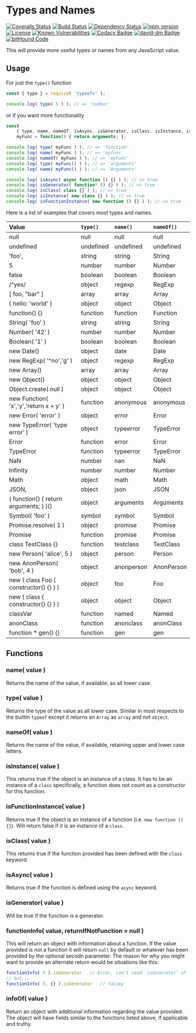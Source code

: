 Types and Names
===============

[![Coveralls Status][coveralls-image]][coveralls-url] [![Build Status][travis-image]][travis-url]  [![Dependency Status][depstat-image]][depstat-url] [![npm version][npm-image]][npm-url] [![License][license-image]][license-url] [![Known Vulnerabilities][snyk-image]][snyk-url]
[![Codacy Badge][codacy-image]][codacy-url]
[![david-dm Badge][david-dm-image]][david-dm-url]
[![bitHound Code][bithound-image]][bithound-url]

This will provide more useful types or names from any JavaScript value.

## Usage
For just the `type()` function
```js
const { type } = require( 'typeofs' );

console.log( type( 5 ) ); // => 'number'
```
or if you want more functionality
```js
const 
    { type, name, nameOf, isAsync, isGenerator, isClass, isInstance, isFunctionInstance } = require( 'typeofs' ),
    myFunc = function() { return arguments; };

console.log( type( myFunc ) ); // => 'function'
console.log( name( myFunc ) ); // => 'myfunc'
console.log( nameOf( myFunc ) ); // => 'myFunc'
console.log( type( myFunc() ) ); // => 'arguments'
console.log( name( myFunc() ) ); // => 'Arguments'

console.log( isAsync( async function () {} ) ); // => true
console.log( isGenerator( function* () {} ) ); // => true
console.log( isClass( class {} ) ); // => true
console.log( isInstance( new class {} ) ); // => true
console.log( isFunctionInstance( new function () {} ) ); // => true

```
Here is a list of examples that covers most types and names.

| Value | `type()` | `name()` | `nameOf()` |
| :--- | :--- | :--- | :--- |
| null | null | null | null |
| undefined | undefined | undefined | undefined |
| 'foo', | string | string | String |
| 5 | number | number | Number |
| false | boolean | boolean | Boolean |
| /^yes/ | object | regexp | RegExp |
| [ foo, "bar" ] | array | array | Array |
| { hello: 'world' } | object | object | Object |
| function() {} | function | function | Function |
| String( 'foo' ) | string | string | String |
| Number( '42' ) | number | number | Number |
| Boolean( '1' ) | boolean | boolean | Boolean |
| new Date() | object | date | Date |
| new RegExp( '^no','g' ) | object | regexp | RegExp |
| new Array() | array | array | Array |
| new Object() | object | object | Object |
| Object.create( null ) | object | object | Object |
| new Function( 'x','y','return x + y' ) | function | anonymous | anonymous |
| new Error( 'error' ) | object | error | Error |
| new TypeError( 'type error' ) | object | typeerror | TypeError |
| Error | function | error | Error |
| TypeError | function | typeerror | TypeError |
| NaN | number | nan | NaN |
| Infinity | number | number | Number |
| Math | object | math | Math |
| JSON, | object | json | JSON |
| ( function() { return arguments; } )() | object | arguments | Arguments |
| Symbol( 'foo' ) | symbol | symbol | Symbol |
| Promise.resolve( 1 ) | object | promise | Promise |
| Promise | function | promise | Promise |
| class TestClass {} | function | testclass | TestClass |
| new Person( 'alice', 5 ) | object | person | Person |
| new AnonPerson( 'bob', 4 ) | object | anonperson | AnonPerson |
| new ( class Foo { constructor() {} } ) | object | foo | Foo |
| new ( class { constructor() {} } ) | object | object | Object |
| classVar | function | named | Named |
| anonClass | function | anonclass | anonClass |
| function * gen() {} | function | gen | gen |

## Functions

### name( value )
Returns the name of the value, if available, as all lower case.

### type( value )
Returns the type of the value as all lower case. Similar in most respects to the
builtin `typeof` except it returns an `Array` as `array` and _not_ `object`.

### nameOf( value )
Returns the name of the value, if available, retaining upper and lower case letters.

### isInstance( value )
This returns true if the object is an instance of a class. It has to be an instance of a `class` specifically,
a function does not count as a constructor for this function.

### isFunctionInstance( value )
Returns true if the object is an instance of a function (i.e. `new function () {}`). Will return
false if it is an instance of a `class`.

### isClass( value )
This returns true if the function provided has been defined with the `class` keyword.

### isAsync( value )
Returns true if the function is defined using the `async` keyword.

### isGenerator( value )
Will be true if the function is a generator.

### functionInfo( value, returnIfNotFunction = null )
This will return an object with information about a function. If the value provided is _not_ a function
it will return `null` by default or whatever has been provided by the optional secodn parameter. The reason
for why you might want to provide an alternate return would be situations like this:
```js
functionInfo( 5 ).isGenerator   // Error, can't read 'isGenerator' of 'null'
// but...
functionInfo( 5, {} ).isGenerator   // falsey
```

### infoOf( value )
Return an object with additional information regarding the value provided. The object will have fields similar
to the functions listed above, if applicable and truthy.

[coveralls-url]: https://coveralls.io/github/julianjensen/typeofs?branch=master
[travis-url]: https://travis-ci.org/julianjensen/typeofs
[snyk-url]: https://snyk.io/test/github/julianjensen/typeofs
[license-image]: https://img.shields.io/badge/license-MIT-brightgreen.svg
[snyk-image]: https://snyk.io/test/github/julianjensen/typeofs/badge.svg
[travis-image]: http://img.shields.io/travis/julianjensen/typeofs.svg
[license-url]: https://github.com/julianjensen/typeofs/blob/master/LICENSE
[coveralls-image]: https://coveralls.io/repos/github/julianjensen/typeofs/badge.svg?branch=master
[depstat-url]: https://gemnasium.com/github.com/julianjensen/typeofs
[depstat-image]: https://gemnasium.com/badges/github.com/julianjensen/typeofs.svg
[npm-image]: https://badge.fury.io/js/typeofs.svg
[npm-url]: https://badge.fury.io/js/typeofs
[codacy-url]: https://www.codacy.com/app/julianjensen/typeofs?utm_source=github.com&amp;utm_medium=referral&amp;utm_content=julianjensen/typeofs&amp;utm_campaign=Badge_Grade
[codacy-image]: https://api.codacy.com/project/badge/Grade/807c9c7f10d447d699711e1427fe68ca
[david-dm-image]: https://david-dm.org/julianjensen/typeofs.svg
[david-dm-url]: https://david-dm.org/julianjensen/typeofs
[bithound-image]: https://www.bithound.io/github/julianjensen/typeofs/badges/code.svg
[bithound-url]: https://www.bithound.io/github/julianjensen/typeofs
